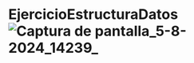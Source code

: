 # EjercicioEstructuraDatos![Captura de pantalla_5-8-2024_14239_](https://github.com/user-attachments/assets/414d850a-9a50-43ad-a0c6-91df7642a271)
